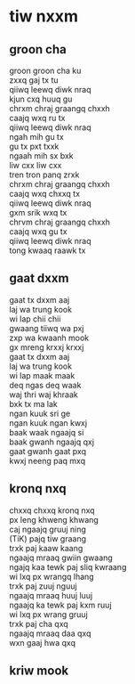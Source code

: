 # tiw nxxm

## groon cha

groon groon cha ku  
zxxq gaj tx tu  
qiiwq leewq diwk nraq  
kjun cxq huuq gu  
chrxm chraj graangq chxxh  
caajq wxq ru tx  
qiiwq leewq diwk nraq  
ngah mih gu tx  
gu tx pxt txxk  
ngaah mih sx bxk  
liw cxx liw cxx  
tren tron panq zrxk  
chrxm chraj graangq chxxh  
caajq wxq chxxq tx  
qiiwq leewq diwk nraq  
gxm srik wxq tx  
chrvm chraj graangq chxxh  
caajq wxq gu tx  
qiiwq leewq diwk nraq  
tong kwaaq raawk tx  

## gaat dxxm

gaat tx dxxm aaj  
laj wa trung kook  
wi lap chii chii  
gwaang tiiwq wa pxj  
zxp wa kwaanh mook  
gx mreng krxxj krxxj  
gaat tx dxxm aaj  
laj wa trung kook  
wi lap maak maak  
deq ngas deq waak  
waj thri waj khraak  
bxk tx ma lak  
ngan kuuk sri ge  
ngan kuuk ngan kwxj  
baak waak ngaajq si  
baak gwanh ngaajq qxj  
gaat gwanh gaat pxq  
kwxj neeng paq mxq  

## kronq nxq

chxxq chxxq kronq nxq  
px leng khweng khwang  
caj ngaajq gruuj ning  
(TiK) pajq tiw graang  
trxk paj kaaw kaang  
ngaajq mraaq gwiin gwaang  
ngajq kaa tewk paj sliq kwraang  
wi lxq px wrangq lhang  
trxk paj zuuj nguuj  
ngaajq mraaq huuj luuj  
ngaajq ka tewk paj kxm ruuj  
wi lxq px wrang gruuj  
trxk paj cha qxq  
ngaajq mraaq daa qxq  
wxn gaaj hwa qxq  

## kriw mook

